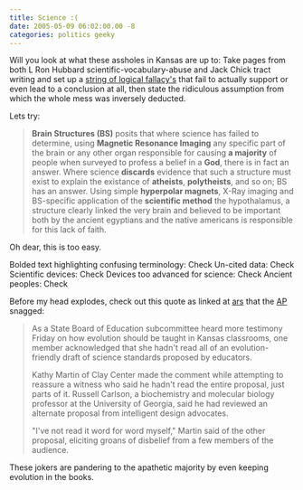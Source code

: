 ```yaml
---
title: Science :(
date: 2005-05-09 06:02:00.00 -8
categories: politics geeky
---
```

Will you look at what these assholes in Kansas are up to: Take pages from both L Ron Hubbard scientific-vocabulary-abuse and Jack Chick tract writing and set up a [string of logical fallacy's](http://www.intelligentdesignnetwork.org/) that fail to actually support or even lead to a conclusion at all, then state the ridiculous assumption from which the whole mess was inversely deducted.

Lets try:

> **Brain Structures (BS)** posits that where science has failed to determine, using **Magnetic Resonance Imaging** any specific part of the brain or any other organ responsible for causing **a majority** of people when surveyed to profess a belief in a **God**, there is in fact an answer. Where science **discards** evidence that such a structure must exist to explain the existance of **atheists**, **polytheists**, and so on; BS has an answer. Using simple **hyperpolar magnets**, X-Ray imaging and BS-specific application of the **scientific method** the hypothalamus, a structure clearly linked the very brain and believed to be important both by the ancient egyptians and the native americans is responsible for this lack of faith.

Oh dear, this is too easy.

Bolded text highlighting confusing terminology: Check
Un-cited data: Check
Scientific devices: Check
Devices too advanced for science: Check
Ancient peoples: Check

Before my head explodes, check out this quote as linked at [ars](http://arstechnica.com/columns/science/science-20050508.ars) that the [AP](http://www.washingtonpost.com/wp-dyn/content/article/2005/05/06/AR2005050600591.html) snagged:

> As a State Board of Education subcommittee heard more testimony Friday on how evolution should be taught in Kansas classrooms, one member acknowledged that she hadn't read all of an evolution-friendly draft of science standards proposed by educators.
>
> Kathy Martin of Clay Center made the comment while attempting to reassure a witness who said he hadn't read the entire proposal, just parts of it. Russell Carlson, a biochemistry and molecular biology professor at the University of Georgia, said he had reviewed an alternate proposal from intelligent design advocates.
>
> "I've not read it word for word myself," Martin said of the other proposal, eliciting groans of disbelief from a few members of the audience.

These jokers are pandering to the apathetic majority by even keeping evolution in the books.
